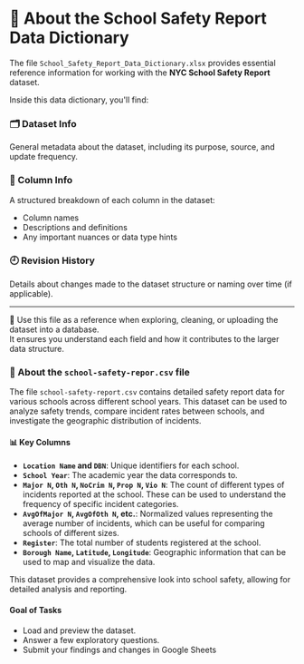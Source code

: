 # 📘 About the School Safety Report Data Dictionary

The file `School_Safety_Report_Data_Dictionary.xlsx` provides essential reference information for working with the **NYC School Safety Report** dataset.

Inside this data dictionary, you'll find:

### 🗂 Dataset Info
General metadata about the dataset, including its purpose, source, and update frequency.

### 📑 Column Info
A structured breakdown of each column in the dataset:
- Column names
- Descriptions and definitions
- Any important nuances or data type hints

### 🕘 Revision History
Details about changes made to the dataset structure or naming over time (if applicable).

---

📌 Use this file as a reference when exploring, cleaning, or uploading the dataset into a database.  
It ensures you understand each field and how it contributes to the larger data structure.

### 📂 About the `school-safety-repor.csv` file

The file `school-safety-report.csv` contains detailed safety report data for various schools across different school years. This dataset can be used to analyze safety trends, compare incident rates between schools, and investigate the geographic distribution of incidents.

#### 📊 Key Columns

* **`Location Name` and `DBN`**: Unique identifiers for each school.
* **`School Year`**: The academic year the data corresponds to.
* **`Major N`, `Oth N`, `NoCrim N`, `Prop N`, `Vio N`**: The count of different types of incidents reported at the school. These can be used to understand the frequency of specific incident categories.
* **`AvgOfMajor N`, `AvgOfOth N`, etc.**: Normalized values representing the average number of incidents, which can be useful for comparing schools of different sizes.
* **`Register`**: The total number of students registered at the school.
* **`Borough Name`, `Latitude`, `Longitude`**: Geographic information that can be used to map and visualize the data.

This dataset provides a comprehensive look into school safety, allowing for detailed analysis and reporting.

#### Goal of Tasks
- Load and preview the dataset.
- Answer a few exploratory questions.
- Submit your findings and changes in Google Sheets 
